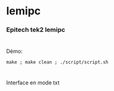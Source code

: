 # lemipc
### Epitech tek2 lemipc
#
Démo:
```
make ; make clean ; ./script/script.sh
```
#
Interface en mode txt
